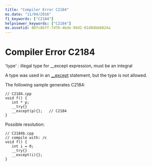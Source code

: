 ```yaml
---
title: "Compiler Error C2184"
ms.date: "11/04/2016"
f1_keywords: ["C2184"]
helpviewer_keywords: ["C2184"]
ms.assetid: 80fc8bff-7d76-4bde-94d2-01d84bb6824a
---
```

# Compiler Error C2184

'type' : illegal type for __except expression, must be an integral

A type was used in an [__except](../../c-language/try-except-statement-c.md) statement, but the type is not allowed.

The following sample generates C2184:

```
// C2184.cpp
void f() {
   int * p;
   __try{}
   __except(p){};   // C2184
}
```

Possible resolution:

```
// C2184b.cpp
// compile with: /c
void f() {
   int i = 0;
   __try{}
   __except(i){};
}
```